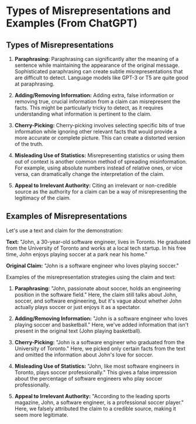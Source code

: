 # Types of Misrepresentations and Examples (From ChatGPT)

## Types of Misrepresentations

1. **Paraphrasing:** Paraphrasing can significantly alter the meaning of a sentence while maintaining the appearance of the original message. Sophisticated paraphrasing can create subtle misrepresentations that are difficult to detect. Language models like GPT-3 or T5 are quite good at paraphrasing.

2. **Adding/Removing Information:** Adding extra, false information or removing true, crucial information from a claim can misrepresent the facts. This might be particularly tricky to detect, as it requires understanding what information is pertinent to the claim.

3. **Cherry-Picking:** Cherry-picking involves selecting specific bits of true information while ignoring other relevant facts that would provide a more accurate or complete picture. This can create a distorted version of the truth.

4. **Misleading Use of Statistics:** Misrepresenting statistics or using them out of context is another common method of spreading misinformation. For example, using absolute numbers instead of relative ones, or vice versa, can dramatically change the interpretation of the claim.

5. **Appeal to Irrelevant Authority:** Citing an irrelevant or non-credible source as the authority for a claim can be a way of misrepresenting the legitimacy of the claim.

## Examples of Misrepresentations

Let's use a text and claim for the demonstration:

**Text:** "John, a 30-year-old software engineer, lives in Toronto. He graduated from the University of Toronto and works at a local tech startup. In his free time, John enjoys playing soccer at a park near his home."

**Original Claim:** "John is a software engineer who loves playing soccer."

Examples of the misrepresentation strategies using the claim and text:

1. **Paraphrasing:** "John, passionate about soccer, holds an engineering position in the software field." Here, the claim still talks about John, soccer, and software engineering, but it's vague about whether John actually plays soccer or just enjoys it as a spectator.

2. **Adding/Removing Information:** "John is a software engineer who loves playing soccer and basketball." Here, we've added information that isn't present in the original text (John playing basketball).

3. **Cherry-Picking:** "John is a software engineer who graduated from the University of Toronto." Here, we picked only certain facts from the text and omitted the information about John's love for soccer.

4. **Misleading Use of Statistics:** "John, like most software engineers in Toronto, plays soccer professionally." This gives a false impression about the percentage of software engineers who play soccer professionally.

5. **Appeal to Irrelevant Authority:** "According to the leading sports magazine, John, a software engineer, is a professional soccer player." Here, we falsely attributed the claim to a credible source, making it seem more legitimate.
